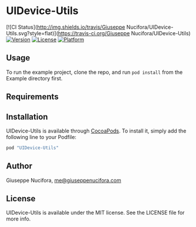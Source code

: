 # UIDevice-Utils

[![CI Status](http://img.shields.io/travis/Giuseppe Nucifora/UIDevice-Utils.svg?style=flat)](https://travis-ci.org/Giuseppe Nucifora/UIDevice-Utils)
[![Version](https://img.shields.io/cocoapods/v/UIDevice-Utils.svg?style=flat)](http://cocoapods.org/pods/UIDevice-Utils)
[![License](https://img.shields.io/cocoapods/l/UIDevice-Utils.svg?style=flat)](http://cocoapods.org/pods/UIDevice-Utils)
[![Platform](https://img.shields.io/cocoapods/p/UIDevice-Utils.svg?style=flat)](http://cocoapods.org/pods/UIDevice-Utils)

## Usage

To run the example project, clone the repo, and run `pod install` from the Example directory first.

## Requirements

## Installation

UIDevice-Utils is available through [CocoaPods](http://cocoapods.org). To install
it, simply add the following line to your Podfile:

```ruby
pod "UIDevice-Utils"


```

## Author

Giuseppe Nucifora, me@giuseppenucifora.com

## License

UIDevice-Utils is available under the MIT license. See the LICENSE file for more info.
